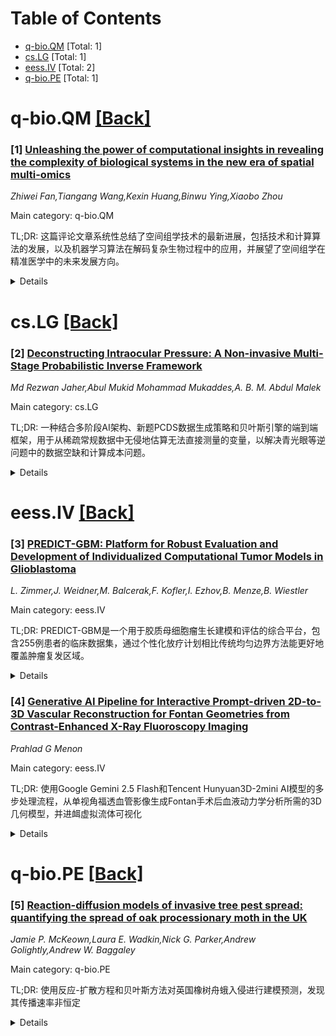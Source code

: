 <div id=toc></div>

# Table of Contents

- [q-bio.QM](#q-bio.QM) [Total: 1]
- [cs.LG](#cs.LG) [Total: 1]
- [eess.IV](#eess.IV) [Total: 2]
- [q-bio.PE](#q-bio.PE) [Total: 1]


<div id='q-bio.QM'></div>

# q-bio.QM [[Back]](#toc)

### [1] [Unleashing the power of computational insights in revealing the complexity of biological systems in the new era of spatial multi-omics](https://arxiv.org/abs/2509.13376)
*Zhiwei Fan,Tiangang Wang,Kexin Huang,Binwu Ying,Xiaobo Zhou*

Main category: q-bio.QM

TL;DR: 这篇评论文章系统性总结了空间组学技术的最新进展，包括技术和计算算法的发展，以及机器学习算法在解码复杂生物过程中的应用，并展望了空间组学在精准医学中的未来发展方向。


<details>
  <summary>Details</summary>
Motivation: 空间组学技术的近期进展带来了生物学研究的革命性变革，能够保持分子测量的空间上下文，从而完整地映射细胞异质性、组织架构和动态生物过程。

Method: 通过系统性评估空间多组学技术和计算算法的进展，采用先进的机器学习算法和多组学整合建模方法来解码复杂生物过程。

Result: 研究显示了空间组学技术在发育生物学、神经科学、肛癌学和进化研究中的应用潜力，能够揭示细胞在器官发育过程中的空间组织和拓扑关系，以及肿瘤发生和转移的关键分子标志和调控网络。

Conclusion: 空间组学技术为深入理解哺乳动物组织和器官的结构机制提供了新的途径。未来需要继续推动技术创新和建模深度，以促进空间组学在精准医学领域的应用发展。

Abstract: Recent advances in spatial omics technologies have revolutionized our ability
to study biological systems with unprecedented resolution. By preserving the
spatial context of molecular measurements, these methods enable comprehensive
mapping of cellular heterogeneity, tissue architecture, and dynamic biological
processes in developmental biology, neuroscience, oncology, and evolutionary
studies. This review highlights a systematic overview of the continuous
advancements in both technology and computational algorithms that are paving
the way for a deeper, more systematic comprehension of the structure and
mechanisms of mammalian tissues and organs by using spatial multi-omics. Our
viewpoint demonstrates how advanced machine learning algorithms and multi-omics
integrative modeling can decode complex biological processes, including the
spatial organization and topological relationships of cells during organ
development, as well as key molecular signatures and regulatory networks
underlying tumorigenesis and metastasis. Finally, we outline future directions
for technological innovation and modeling insights of spatial omics in
precision medicine.

</details>


<div id='cs.LG'></div>

# cs.LG [[Back]](#toc)

### [2] [Deconstructing Intraocular Pressure: A Non-invasive Multi-Stage Probabilistic Inverse Framework](https://arxiv.org/abs/2509.14167)
*Md Rezwan Jaher,Abul Mukid Mohammad Mukaddes,A. B. M. Abdul Malek*

Main category: cs.LG

TL;DR: 一种结合多阶段AI架构、新题PCDS数据生成策略和贝叶斯引擎的端到端框架，用于从稀疏常规数据中无侵地估算无法直接测量的变量，以解决青光眼等逆问题中的数据空缺和计算成本问题。


<details>
  <summary>Details</summary>
Motivation: 认识到许多关键医疗变量无法在体内测量，如青光眼眼内压的主要决定因素巩视网通透性，导致临床医生只能依赖间接代用指标。同时构建预测模型遇到真实数据缺乏和高保真模拟成本高昂的挑战。

Method: 采用多阶段人工智能架构功能性分离问题；提出新的PCDS数据生成策略，避免需要数以千计的高成本模拟，将有效计算时间从年缩短至小时；使用贝叶斯引擎来量化预测不确定性。

Result: 框架能够仅从常规输入数据解构单个眼内压测量，获得无法测量的组织通透性和病人排流功能的估计。无侵估计的排流功能与最先进的眼压测量技术高度一致，精度可比直接物理仪器。新引入的通透性生物标记在按疾病风险分层临床群体时显示出高准确性。

Conclusion: 该框架为解决其他数据稀缺、计算密集领域中的类似逆问题建立了一个可普遍化的蓝图，具有广泛的诊断潜力和应用前景。

Abstract: Many critical healthcare decisions are challenged by the inability to measure
key underlying parameters. Glaucoma, a leading cause of irreversible blindness
driven by elevated intraocular pressure (IOP), provides a stark example. The
primary determinant of IOP, a tissue property called trabecular meshwork
permeability, cannot be measured in vivo, forcing clinicians to depend on
indirect surrogates. This clinical challenge is compounded by a broader
computational one: developing predictive models for such ill-posed inverse
problems is hindered by a lack of ground-truth data and prohibitive cost of
large-scale, high-fidelity simulations. We address both challenges with an
end-to-end framework to noninvasively estimate unmeasurable variables from
sparse, routine data. Our approach combines a multi-stage artificial
intelligence architecture to functionally separate the problem; a novel data
generation strategy we term PCDS that obviates the need for hundreds of
thousands of costly simulations, reducing the effective computational time from
years to hours; and a Bayesian engine to quantify predictive uncertainty. Our
framework deconstructs a single IOP measurement into its fundamental components
from routine inputs only, yielding estimates for the unmeasurable tissue
permeability and a patient's outflow facility. Our noninvasively estimated
outflow facility achieved excellent agreement with state-of-the-art tonography
with precision comparable to direct physical instruments. Furthermore, the
newly derived permeability biomarker demonstrates high accuracy in stratifying
clinical cohorts by disease risk, highlighting its diagnostic potential. More
broadly, our framework establishes a generalizable blueprint for solving
similar inverse problems in other data-scarce, computationally-intensive
domains.

</details>


<div id='eess.IV'></div>

# eess.IV [[Back]](#toc)

### [3] [PREDICT-GBM: Platform for Robust Evaluation and Development of Individualized Computational Tumor Models in Glioblastoma](https://arxiv.org/abs/2509.13360)
*L. Zimmer,J. Weidner,M. Balcerak,F. Kofler,I. Ezhov,B. Menze,B. Wiestler*

Main category: eess.IV

TL;DR: PREDICT-GBM是一个用于胶质母细胞瘤生长建模和评估的综合平台，包含255例患者的临床数据集，通过个性化放疗计划相比传统均匀边界方法能更好地覆盖肿瘤复发区域。


<details>
  <summary>Details</summary>
Motivation: 胶质母细胞瘤具有高度侵袭性和高复发率，传统放疗采用均匀治疗边界无法考虑患者特异性因素，现有计算模型临床转化有限，需要建立标准化平台来促进模型开发和临床验证。

Method: 开发PREDICT-GBM集成管道和数据集，包含专家策划的255例患者临床数据（完整肿瘤分割和组织特征图），用于系统评估最先进的肿瘤生长模型。

Result: 分析显示，基于肿瘤生长预测的个性化放疗计划相比传统均匀边界方法，在两个评估模型中实现了更好的复发覆盖。

Conclusion: 该工作建立了强大的平台来推进和系统评估前沿肿瘤生长建模方法，最终目标是促进临床转化和改善患者预后。

Abstract: Glioblastoma is the most prevalent primary brain malignancy, distinguished by
its highly invasive behavior and exceptionally high rates of recurrence.
Conventional radiation therapy, which employs uniform treatment margins, fails
to account for patient-specific anatomical and biological factors that
critically influence tumor cell migration. To address this limitation, numerous
computational models of glioblastoma growth have been developed, enabling
generation of tumor cell distribution maps extending beyond radiographically
visible regions and thus informing more precise treatment strategies. However,
despite encouraging preliminary findings, the clinical adoption of these growth
models remains limited. To bridge this translational gap and accelerate both
model development and clinical validation, we introduce PREDICT-GBM, a
comprehensive integrated pipeline and dataset for modeling and evaluation. This
platform enables systematic benchmarking of state-of-the-art tumor growth
models using an expert-curated clinical dataset comprising 255 subjects with
complete tumor segmentations and tissue characterization maps. Our analysis
demonstrates that personalized radiation treatment plans derived from tumor
growth predictions achieved superior recurrence coverage compared to
conventional uniform margin approaches for two of the evaluated models. This
work establishes a robust platform for advancing and systematically evaluating
cutting-edge tumor growth modeling approaches, with the ultimate goal of
facilitating clinical translation and improving patient outcomes.

</details>


### [4] [Generative AI Pipeline for Interactive Prompt-driven 2D-to-3D Vascular Reconstruction for Fontan Geometries from Contrast-Enhanced X-Ray Fluoroscopy Imaging](https://arxiv.org/abs/2509.13372)
*Prahlad G Menon*

Main category: eess.IV

TL;DR: 使用Google Gemini 2.5 Flash和Tencent Hunyuan3D-2mini AI模型的多步处理流程，从单视角福透血管影像生成Fontan手术后血液动力学分析所需的3D几何模型，并进衈虚拟流体可视化


<details>
  <summary>Details</summary>
Motivation: Fontan手术后的复杂流动模式无法通过传统2D成像准确特征化，而现有福透影像所提供的3D几何信息有限，不能满足计算流体动力学分析和手术规划的需求

Method: 开发了一个多步AI处理流程，利用Google Gemini 2.5 Flash进衈医学影像预处理、血管分割、对比度增强、伪影去除等，然后通过Tencent Hunyuan3D-2mini生成光水文件，进衈虚拟血液流动可视化

Result: 流程成功从单视角影像生成了几何优化的2D投影，经过16步迭代精炼后实现了解剖学上准确的表现，准确保留了复杂Fontan几何结构，识别出了中央连接处的滞流区和分支动脉中的流动模式，整个处理过程在15分钟内完成

Conclusion: 这种方法证明了从常规影像数据生成CFD适用几何模型的临床可行性，能够实现快速虚拟流体可视化以获得初步见解，为使用易获得的影像数据进衈高级几何和血液动力学分析的普及奠定了基础

Abstract: Fontan palliation for univentricular congenital heart disease progresses to
hemodynamic failure with complex flow patterns poorly characterized by
conventional 2D imaging. Current assessment relies on fluoroscopic angiography,
providing limited 3D geometric information essential for computational fluid
dynamics (CFD) analysis and surgical planning.
  A multi-step AI pipeline was developed utilizing Google's Gemini 2.5 Flash
(2.5B parameters) for systematic, iterative processing of fluoroscopic
angiograms through transformer-based neural architecture. The pipeline
encompasses medical image preprocessing, vascular segmentation, contrast
enhancement, artifact removal, and virtual hemodynamic flow visualization
within 2D projections. Final views were processed through Tencent's
Hunyuan3D-2mini (384M parameters) for stereolithography file generation.
  The pipeline successfully generated geometrically optimized 2D projections
from single-view angiograms after 16 processing steps using a custom web
interface. Initial iterations contained hallucinated vascular features
requiring iterative refinement to achieve anatomically faithful
representations. Final projections demonstrated accurate preservation of
complex Fontan geometry with enhanced contrast suitable for 3D conversion.
AI-generated virtual flow visualization identified stagnation zones in central
connections and flow patterns in branch arteries. Complete processing required
under 15 minutes with second-level API response times.
  This approach demonstrates clinical feasibility of generating CFD-suitable
geometries from routine angiographic data, enabling 3D generation and rapid
virtual flow visualization for cursory insights prior to full CFD simulation.
While requiring refinement cycles for accuracy, this establishes foundation for
democratizing advanced geometric and hemodynamic analysis using readily
available imaging data.

</details>


<div id='q-bio.PE'></div>

# q-bio.PE [[Back]](#toc)

### [5] [Reaction-diffusion models of invasive tree pest spread: quantifying the spread of oak processionary moth in the UK](https://arxiv.org/abs/2509.14166)
*Jamie P. McKeown,Laura E. Wadkin,Nick G. Parker,Andrew Golightly,Andrew W. Baggaley*

Main category: q-bio.PE

TL;DR: 使用反应-扩散方程和贝叶斯方法对英国橡树舟蛾入侵进行建模预测，发现其传播速率非恒定


<details>
  <summary>Details</summary>
Motivation: 英国林地面临入侵物种威胁，特别是橡树舟蛾持续扩散，需要定量模型来预测害虫传播以支持管理决策

Method: 采用时空反应-扩散方程表示害虫种群密度场，使用马尔可夫链蒙特卡洛方法进行贝叶斯参数推断，数值求解方程获得首次到达时间

Result: 模型有效捕捉了橡树舟蛾在英国的传播过程，发现其扩张速率并非恒定，为定量建模提供了有力工具

Conclusion: 该框架是定量建模入侵树害虫传播的强大工具，可为未来的预测和管理方法提供基础支持

Abstract: UK woodlands, forests, and urban treescapes are under threat from invasive
species, exacerbated by climate change, trade, and transport. Invasive tree
pests debilitate their host and disrupt forest ecosystems, thus it is
imperative to quantitatively model and predict their spread. Addressing this,
we represent the spatial distribution of the pest as a population density field
which evolves according to a spatiotemporal reaction-diffusion equation. We
solve this intractable system of equations numerically and, from the solution,
we determine first arrival times of the pest at locations in the field. The
adopted model permits us to obtain the expansion rate of pest spread directly
from the model parameters, which we infer in the Bayesian paradigm, using a
Markov chain Monte Carlo scheme. We apply our framework to the ongoing spread
of oak processionary moth in the UK, an outbreak which continues to grow
despite management efforts. We demonstrate that our approach effectively
captures the spread of the pest and that this has occurred at a non-constant
expansion rate. The proposed framework is a powerful tool for quantitatively
modelling the spread of an invasive tree pest and could underpin future
prediction and management approaches.

</details>
